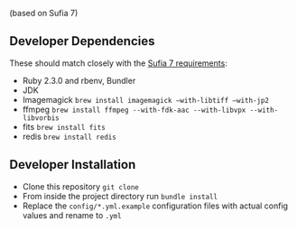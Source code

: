 
(based on Sufia 7)

## Developer Dependencies

These should match closely with the [Sufia 7 requirements](https://github.com/projecthydra/sufia/blob/master/README.md):
  * Ruby 2.3.0 and rbenv, Bundler
  * JDK
  * Imagemagick `brew install imagemagick —with-libtiff —with-jp2`
  * ffmpeg `brew install ffmpeg --with-fdk-aac --with-libvpx --with-libvorbis`
  * fits `brew install fits`
  * redis `brew install redis`

## Developer Installation

  * Clone this repository `git clone `
  * From inside the project directory run `bundle install`
  * Replace the `config/*.yml.example` configuration files with actual config values and rename to `.yml`
